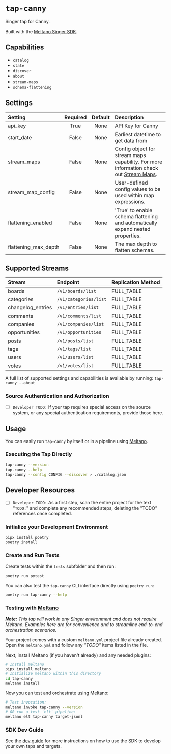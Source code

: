 # `tap-canny`

Singer tap for Canny.

Built with the [Meltano Singer SDK](https://sdk.meltano.com).

## Capabilities

* `catalog`
* `state`
* `discover`
* `about`
* `stream-maps`
* `schema-flattening`

## Settings

| Setting             | Required | Default | Description |
|:--------------------|:--------:|:-------:|:------------|
| api_key             | True     | None    | API Key for Canny |
| start_date          | False    | None    | Earliest datetime to get data from |
| stream_maps         | False    | None    | Config object for stream maps capability. For more information check out [Stream Maps](https://sdk.meltano.com/en/latest/stream_maps.html). |
| stream_map_config   | False    | None    | User-defined config values to be used within map expressions. |
| flattening_enabled  | False    | None    | 'True' to enable schema flattening and automatically expand nested properties. |
| flattening_max_depth| False    | None    | The max depth to flatten schemas. |

## Supported Streams

| Stream            | Endpoint              | Replication Method |
| :---------------- | :-------------------- | :----------------- |
| boards            | `/v1/boards/list`     | FULL_TABLE         |
| categories        | `/v1/categories/list` | FULL_TABLE         |
| changelog_entries | `/v1/entries/list`    | FULL_TABLE         |
| comments          | `/v1/comments/list`   | FULL_TABLE         |
| companies         | `/v1/companies/list`  | FULL_TABLE         |
| opportunities     | `/v1/opportunities`   | FULL_TABLE         |
| posts             | `/v1/posts/list`      | FULL_TABLE         |
| tags              | `/v1/tags/list`       | FULL_TABLE         |
| users             | `/v1/users/list`      | FULL_TABLE         |
| votes             | `/v1/votes/list`      | FULL_TABLE         |

A full list of supported settings and capabilities is available by running: `tap-canny --about`

### Source Authentication and Authorization

- [ ] `Developer TODO:` If your tap requires special access on the source system, or any special authentication requirements, provide those here.

## Usage

You can easily run `tap-canny` by itself or in a pipeline using [Meltano](https://meltano.com/).

### Executing the Tap Directly

```bash
tap-canny --version
tap-canny --help
tap-canny --config CONFIG --discover > ./catalog.json
```

## Developer Resources

- [ ] `Developer TODO:` As a first step, scan the entire project for the text "`TODO:`" and complete any recommended steps, deleting the "TODO" references once completed.

### Initialize your Development Environment

```bash
pipx install poetry
poetry install
```

### Create and Run Tests

Create tests within the `tests` subfolder and then run:

```bash
poetry run pytest
```

You can also test the `tap-canny` CLI interface directly using `poetry run`:

```bash
poetry run tap-canny --help
```

### Testing with [Meltano](https://www.meltano.com)

_**Note:** This tap will work in any Singer environment and does not require Meltano.
Examples here are for convenience and to streamline end-to-end orchestration scenarios._

Your project comes with a custom `meltano.yml` project file already created. Open the `meltano.yml` and follow any _"TODO"_ items listed in
the file.

Next, install Meltano (if you haven't already) and any needed plugins:

```bash
# Install meltano
pipx install meltano
# Initialize meltano within this directory
cd tap-canny
meltano install
```

Now you can test and orchestrate using Meltano:

```bash
# Test invocation:
meltano invoke tap-canny --version
# OR run a test `elt` pipeline:
meltano elt tap-canny target-jsonl
```

### SDK Dev Guide

See the [dev guide](https://sdk.meltano.com/en/latest/dev_guide.html) for more instructions on how to use the SDK to
develop your own taps and targets.
